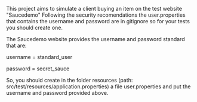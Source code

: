 This project aims to simulate a client buying an item on the test website "Saucedemo"
Following the security recomendations the user.properties that contains the username and password are in gitignore so for your tests you should create one.

The Saucedemo website provides the username and password standard that are:


username = standard_user

password = secret_sauce

So, you should create in the folder resources (path: src/test/resources/application.properties) a file user.properties and put the username and password provided above.
